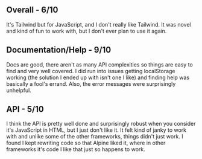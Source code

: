 ## Overall - 6/10
It's Tailwind but for JavaScript, and I don't really like Tailwind. It was novel and kind of fun to work with, but I don't ever plan to use it again.

## Documentation/Help - 9/10
Docs are good, there aren't as many API complexities so things are easy to find and very well covered. I did run into issues getting localStorage working (the solution I ended up with isn't one I like) and finding help was basically a fool's errand. Also, the error messages were surprisingly unhelpful.

## API - 5/10
I think the API is pretty well done and surprisingly robust when you consider it's JavaScript in HTML, but I just don't like it. It felt kind of janky to work with and unlike some of the other frameworks, things didn't just work. I found I kept rewriting code so that Alpine liked it, where in other frameworks it's code I like that just so happens to work.